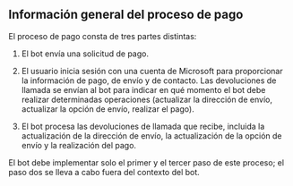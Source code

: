 ## <a name="payment-process-overview"></a>Información general del proceso de pago

El proceso de pago consta de tres partes distintas:

1. El bot envía una solicitud de pago.

2. El usuario inicia sesión con una cuenta de Microsoft para proporcionar la información de pago, de envío y de contacto. Las devoluciones de llamada se envían al bot para indicar en qué momento el bot debe realizar determinadas operaciones (actualizar la dirección de envío, actualizar la opción de envío, realizar el pago).

3. El bot procesa las devoluciones de llamada que recibe, incluida la actualización de la dirección de envío, la actualización de la opción de envío y la realización del pago. 

El bot debe implementar solo el primer y el tercer paso de este proceso; el paso dos se lleva a cabo fuera del contexto del bot. 
